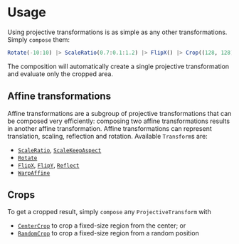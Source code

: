 # Usage

Using projective transformations is as simple as any other transformations. Simply `compose` them:

```julia
Rotate(-10:10) |> ScaleRatio(0.7:0.1:1.2) |> FlipX() |> Crop((128, 128))
```

The composition will automatically create a single projective transformation and evaluate only the cropped area.

## Affine transformations

Affine transformations are a subgroup of projective transformations that can be composed very efficiently: composing two affine transformations results in another affine transformation. Affine transformations can represent translation, scaling, reflection and rotation. Available `Transform`s are:

- [`ScaleRatio`](#), [`ScaleKeepAspect`](#)
- [`Rotate`](#)
- [`FlipX`](#), [`FlipY`](#), [`Reflect`](#)
- [`WarpAffine`](#)

## Crops

To get a cropped result, simply `compose` any `ProjectiveTransform` with

- [`CenterCrop`](#) to crop a fixed-size region from the center; or
- [`RandomCrop`](#) to crop a fixed-size region from a random position
